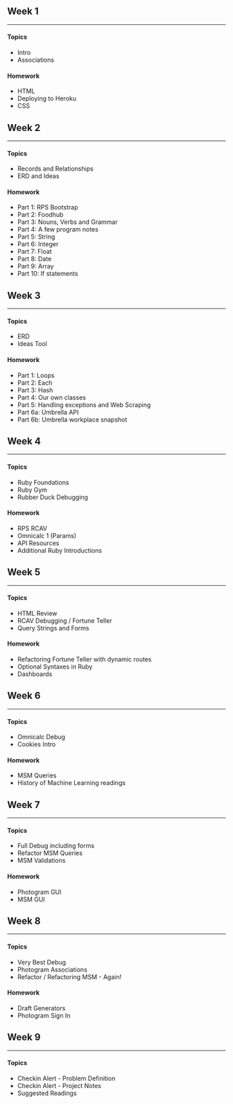 ## Week 1
----
#### Topics
- Intro
- Associations 
#### Homework 
- HTML
- Deploying to Heroku 
- CSS

## Week 2
----
#### Topics
- Records and Relationships 
- ERD and Ideas 
#### Homework 
- Part 1: RPS Bootstrap  
- Part 2: Foodhub 
- Part 3: Nouns, Verbs and Grammar
- Part 4: A few program notes
- Part 5: String
- Part 6: Integer
- Part 7: Float
- Part 8: Date
- Part 9: Array
- Part 10: If statements

## Week 3
----
#### Topics
- ERD 
- Ideas Tool
#### Homework 
- Part 1: Loops
- Part 2: Each
- Part 3: Hash
- Part 4: Our own classes
- Part 5: Handling exceptions and Web Scraping 
- Part 6a: Umbrella API
- Part 6b: Umbrella workplace snapshot

## Week 4
----
#### Topics
- Ruby Foundations
- Ruby Gym
- Rubber Duck Debugging
#### Homework 
- RPS RCAV
- Omnicalc 1 (Params) 
- API Resources
- Additional Ruby Introductions 

## Week 5
----
#### Topics
- HTML Review
- RCAV Debugging / Fortune Teller
- Query Strings and Forms 
#### Homework 
- Refactoring Fortune Teller with dynamic routes
- Optional Syntaxes in Ruby
- Dashboards

## Week 6
----
#### Topics
- Omnicalc Debug
- Cookies Intro 
#### Homework 
- MSM Queries
- History of Machine Learning readings 

## Week 7
----
#### Topics
- Full Debug including forms 
- Refactor MSM Queries
- MSM Validations 
#### Homework 
- Photogram GUI
- MSM GUI

## Week 8
----
#### Topics
- Very Best Debug
- Photogram Associations 
- Refactor / Refactoring MSM - Again!
#### Homework 
- Draft Generators 
- Photogram Sign In

## Week 9 
----
#### Topics 
- Checkin Alert - Problem Definition 
- Checkin Alert - Project Notes 
- Suggested Readings 

